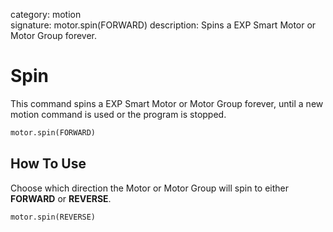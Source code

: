 category: motion  
signature: motor.spin(FORWARD) 
description: Spins a EXP Smart Motor or Motor Group forever.

# Spin 

This command spins a EXP Smart Motor or Motor Group forever, until a new motion command is used or the program is stopped.

```python
motor.spin(FORWARD)
```

## How To Use

Choose which direction the Motor or Motor Group will spin to either **FORWARD** or **REVERSE**.

```python
motor.spin(REVERSE)
```

<advanced>
</advanced>